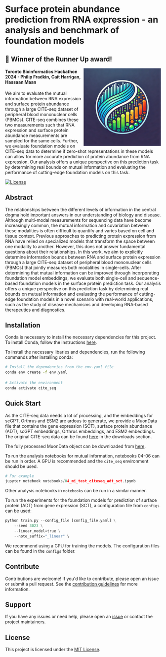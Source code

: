 # Surface protein abundance prediction from RNA expression - an analysis and benchmark of foundation models

## 🥈 Winner of the Runner Up award!

 <img src="static/citeseq.png" height="250px" align="right"/>

#### Toronto Bioinformatics Hackathon 2024 - Philip Fradkin, Cait Harrigan, Hassaan Maan

We aim to evaluate the mutual information between RNA expression and surface protein abundance through a large CITE-seq dataset of peripheral blood mononuclear cells (PBMCs). CITE-seq combines these two measurements such that RNA expression and surface protein abundance measurements are sampled for the same cells. Further, we evaluate foundation models on CITE-seq data to determine if zero-shot representations in these models can allow for more accurate prediction of protein abundance from RNA expression. Our analysis offers a unique perspective on this prediction task by determining real bounds on mutual information and evaluating the performance of cutting-edge foundation models on this task. 

[![License](https://img.shields.io/badge/license-MIT-blue.svg)](LICENSE)

## Abstract

The relationships between the different levels of information in the central dogma hold important answers in our understanding of biology and disease. Although multi-modal measurements for sequencing data have become increasingly common, the mutual information and covariation between these modalities is often difficult to quantify and varies based on cell and tissue context. Previous approaches to predicting protein expression from RNA have relied on specialized models that transform the space between one modality to another. However, this does not answer fundamental questions about their relationships. In this work, we aim to explicitly determine information bounds between RNA and surface protein expression through a large CITE-seq dataset of peripheral blood mononuclear cells (PBMCs) that jointly measures both modalities in single-cells. After determining that mutual information can be improved through incorporating foundation model embeddings, we evaluate both single-cell and sequence-based foundation models in the surface protein prediction task. Our analysis offers a unique perspective on this prediction task by determining real bounds on mutual information and evaluating the performance of cutting-edge foundation models in a novel scenario with real-world applications, such as the study of disease mechanisms and developing RNA-based therapeutics and diagnostics.

## Installation

Conda is necessary to install the necessary dependencies for this project. To install Conda, follow the instructions [here](https://docs.conda.io/projects/conda/en/latest/user-guide/install/index.html).

To install the necessary libaries and dependencies, run the following commands after installing conda:

```bash
# Install the dependencies from the env.yaml file
conda env create -f env.yaml

# Activate the environment
conda activate cite_seq
```

## Quick Start

As the CITE-seq data needs a lot of processing, and the embeddings for scGPT, Orthrus and ESM2 are ardous to generate, we provide a MuonData file that contains the gene expression (SCT), surface protein abundance (ADT), scGPT embeddings, Orthrus embeddings, and ESM2 embeddings. The original CITE-seq data can be found [here](https://atlas.fredhutch.org/nygc/multimodal-pbmc/) in the downloads section.

The fully processed MuonData object can be downloaded from [here](https://drive.google.com/file/d/1H8L7eaLkcHthNa7McQKfAQLrHwkFxOIO/view?usp=sharing).

To run the analysis notebooks for mutual information, notebooks 04-06 can be run in order. A GPU is recommended and the `cite_seq` environment should be used. 

```python
# For example
jupyter notebook notebooks/04_mi_test_citeseq_adt_sct.ipynb
```

Other analysis notebooks in `notebooks` can be run in a similar manner.

To run the experiments for the foundation models for prediction of surface protein (ADT) from gene expression (SCT), a configuration file from `configs` can be used:

```python
python train.py --config_file [config_file.yaml] \
    --seed 3023 \
    --linear_model=true \
    --note_suffix="_linear" \
```

We recommend using a GPU for training the models. The configuration files can be found in the `configs` folder.

## Contribute

Contributions are welcome! If you'd like to contribute, please open an issue or submit a pull request. See the [contribution guidelines](CONTRIBUTING.md) for more information.

## Support

If you have any issues or need help, please open an [issue](https://github.com/hackbio-ca/cite-seq-foundation-model-evaluation/issues) or contact the project maintainers.

## License

This project is licensed under the [MIT License](LICENSE).
